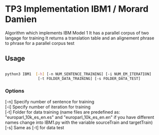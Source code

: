 # TP3 Implementation IBM1 / Morard Damien

Algorithm which implements IBM Model 1
It has a parallel corpus of two langage for training
It returns a translation table and an alignement phrase
to phrase for a parallel corpus test

## Usage

```bash

python3 IBM1  [-h] [-n NUM_SENTENCE_TRAINING] [-i NUM_EM_ITERATION]
               [-t FOLDER_DATA_TRAINING] [-s FOLDER_DATA_TEST]

```

### Options

[-n] Specify number of sentence for training <br/>
[-i] Specify number of iteration for training <br/>
[-t] Folder for data training (name files are predefined as:
    "europarl_10k_es_en.es" and "europarl_10k_es_en.en"
    if you have different names change into IBM1.py
    with the variable sourceTrain and targetTrain) <br/>
[-s] Same as [-t] for data test <br/>
